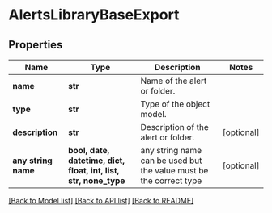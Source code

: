 # AlertsLibraryBaseExport


## Properties
Name | Type | Description | Notes
------------ | ------------- | ------------- | -------------
**name** | **str** | Name of the alert or folder. | 
**type** | **str** | Type of the object model. | 
**description** | **str** | Description of the alert or folder. | [optional] 
**any string name** | **bool, date, datetime, dict, float, int, list, str, none_type** | any string name can be used but the value must be the correct type | [optional]

[[Back to Model list]](../README.md#documentation-for-models) [[Back to API list]](../README.md#documentation-for-api-endpoints) [[Back to README]](../README.md)


